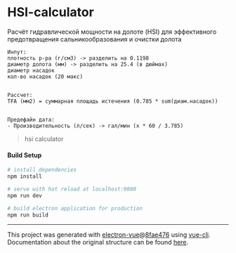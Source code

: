 # HSI-calculator
Расчёт гидравлической мощности на долоте (HSI) для эффективного предотвращения сальникообразования и очистки долота


```
Инпут:
плотность р-ра (г/см3) -> разделить на 0.1198
диаметр долота (мм) -> разделить на 25.4 (в дюймах)
диаметр насадок
кол-во насадок (20 макс)


Рассчет:
TFA (мм2) = суммарная площадь истечения (0.785 * sum(диам.насадок))


Предефайн дата:
- Производительность (л/сек) -> гал/мин (х * 60 / 3.785)
```



> hsi calculator

#### Build Setup

``` bash
# install dependencies
npm install

# serve with hot reload at localhost:9080
npm run dev

# build electron application for production
npm run build


```

---

This project was generated with [electron-vue](https://github.com/SimulatedGREG/electron-vue)@[8fae476](https://github.com/SimulatedGREG/electron-vue/tree/8fae4763e9d225d3691b627e83b9e09b56f6c935) using [vue-cli](https://github.com/vuejs/vue-cli). Documentation about the original structure can be found [here](https://simulatedgreg.gitbooks.io/electron-vue/content/index.html).
